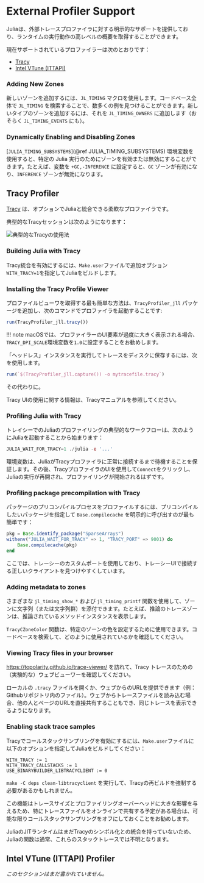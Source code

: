# External Profiler Support

Juliaは、外部トレースプロファイラに対する明示的なサポートを提供しており、ランタイムの実行動作の高レベルの概要を取得することができます。

現在サポートされているプロファイラーは次のとおりです：

  * [Tracy](https://github.com/wolfpld/tracy)
  * [Intel VTune (ITTAPI)](https://github.com/intel/ittapi)

### Adding New Zones

新しいゾーンを追加するには、`JL_TIMING` マクロを使用します。コードベース全体で `JL_TIMING` を検索することで、数多くの例を見つけることができます。新しいタイプのゾーンを追加するには、それを `JL_TIMING_OWNERS` に追加します（おそらく `JL_TIMING_EVENTS` にも）。

### Dynamically Enabling and Disabling Zones

[`JULIA_TIMING_SUBSYSTEMS`](@ref JULIA_TIMING_SUBSYSTEMS) 環境変数を使用すると、特定の Julia 実行のためにゾーンを有効または無効にすることができます。たとえば、変数を `+GC,-INFERENCE` に設定すると、`GC` ゾーンが有効になり、`INFERENCE` ゾーンが無効になります。

## Tracy Profiler

[Tracy](https://github.com/wolfpld/tracy) は、オプションでJuliaと統合できる柔軟なプロファイラです。

典型的なTracyセッションは次のようになります：

![典型的なTracyの使用法](tracy.png)

### Building Julia with Tracy

Tracy統合を有効にするには、`Make.user`ファイルで追加オプション`WITH_TRACY=1`を指定してJuliaをビルドします。

### Installing the Tracy Profile Viewer

プロファイルビューワを取得する最も簡単な方法は、`TracyProfiler_jll` パッケージを追加し、次のコマンドでプロファイラを起動することです:

```julia
run(TracyProfiler_jll.tracy())
```

!!! note
    macOSでは、プロファイラーのUI要素が過度に大きく表示される場合、`TRACY_DPI_SCALE`環境変数を`1.0`に設定することをお勧めします。


「ヘッドレス」インスタンスを実行してトレースをディスクに保存するには、次を使用します。

```julia
run(`$(TracyProfiler_jll.capture()) -o mytracefile.tracy`)
```

その代わりに。

Tracy UIの使用に関する情報は、Tracyマニュアルを参照してください。

### Profiling Julia with Tracy

トレイシーでのJuliaのプロファイリングの典型的なワークフローは、次のようにJuliaを起動することから始まります：

```julia
JULIA_WAIT_FOR_TRACY=1 ./julia -e '...'
```

環境変数は、JuliaがTracyプロファイラに正常に接続するまで待機することを保証します。その後、TracyプロファイラのUIを使用して`Connect`をクリックし、Juliaの実行が再開され、プロファイリングが開始されるはずです。

### Profiling package precompilation with Tracy

パッケージのプリコンパイルプロセスをプロファイルするには、プリコンパイルしたいパッケージを指定して `Base.compilecache` を明示的に呼び出すのが最も簡単です：

```julia
pkg = Base.identify_package("SparseArrays")
withenv("JULIA_WAIT_FOR_TRACY" => 1, "TRACY_PORT" => 9001) do
    Base.compilecache(pkg)
end
```

ここでは、トレーシーのカスタムポートを使用しており、トレーシーUIで接続する正しいクライアントを見つけやすくしています。

### Adding metadata to zones

さまざまな `jl_timing_show_*` および `jl_timing_printf` 関数を使用して、ゾーンに文字列（または文字列群）を添付できます。たとえば、推論のトレースゾーンは、推論されているメソッドインスタンスを表示します。

`TracyCZoneColor` 関数は、特定のゾーンの色を設定するために使用できます。コードベースを検索して、どのように使用されているかを確認してください。

### Viewing Tracy files in your browser

https://topolarity.github.io/trace-viewer/ を訪れて、Tracy トレースのための（実験的な）ウェブビューワーを確認してください。

ローカルの `.tracy` ファイルを開くか、ウェブからのURLを提供できます（例：Githubリポジトリ内のファイル）。ウェブからトレースファイルを読み込む場合、他の人とページのURLを直接共有することもでき、同じトレースを表示できるようになります。

### Enabling stack trace samples

Tracyでコールスタックサンプリングを有効にするには、`Make.user`ファイルに以下のオプションを指定してJuliaをビルドしてください：

```
WITH_TRACY := 1
WITH_TRACY_CALLSTACKS := 1
USE_BINARYBUILDER_LIBTRACYCLIENT := 0
```

`make -C deps clean-libtracyclient` を実行して、Tracyの再ビルドを強制する必要があるかもしれません。

この機能はトレースサイズとプロファイリングオーバーヘッドに大きな影響を与えるため、特にトレースファイルをオンラインで共有する予定がある場合は、可能な限りコールスタックサンプリングをオフにしておくことをお勧めします。

JuliaのJITランタイムはまだTracyのシンボル化との統合を持っていないため、Juliaの関数は通常、これらのスタックトレースでは不明となります。

## Intel VTune (ITTAPI) Profiler

*このセクションはまだ書かれていません。*
